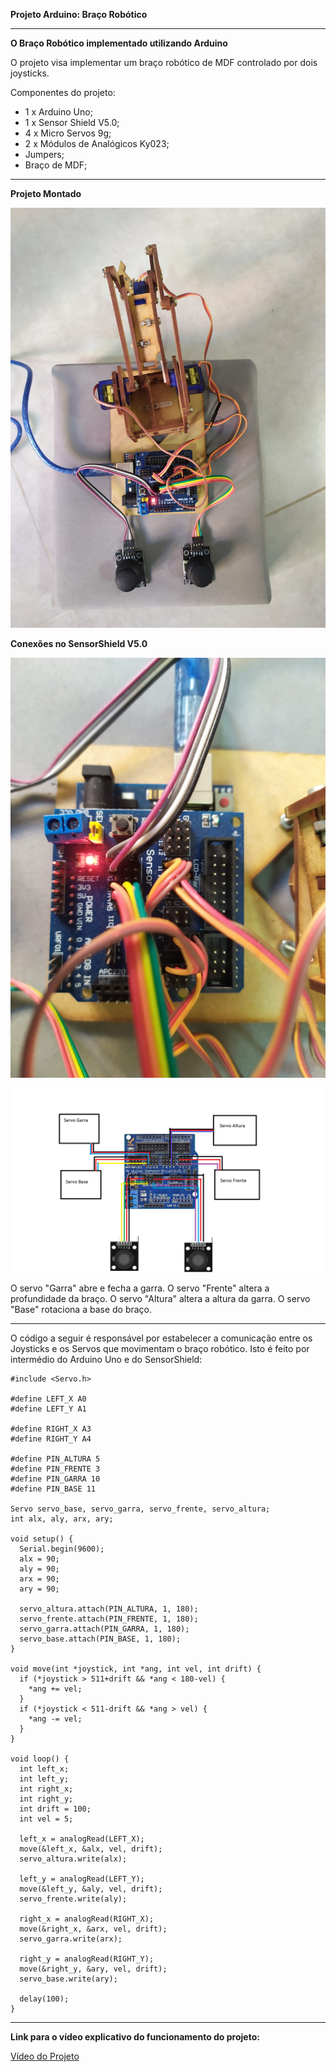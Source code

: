 **Projeto Arduino: Braço Robótico**

-----------------------------

**O Braço Robótico implementado utilizando Arduino**

O projeto visa implementar um braço robótico de MDF controlado por dois joysticks.

Componentes do projeto:

 -  1 x Arduino Uno;
 -  1 x Sensor Shield V5.0;
 -  4 x Micro Servos 9g;
 -  2 x Módulos de Analógicos Ky023;
 -  Jumpers;
 -  Braço de MDF;

-----------------------------

**Projeto Montado**

![Projeto Montado](Imagens/1.jpg)

**Conexões no SensorShield V5.0**

![Conexões físicas](Imagens/close.jpg)

![Conexões esquemáticas](Imagens/conexoes_arduino.png)

O servo "Garra" abre e fecha a garra.
O servo "Frente" altera a profundidade da braço.
O servo "Altura" altera a altura da garra.
O servo "Base" rotaciona a base do braço.

-----------------------------

O código a seguir é responsável por estabelecer a comunicação entre os Joysticks e os Servos que movimentam o braço robótico. Isto é feito por intermédio do Arduino Uno e do SensorShield:

    #include <Servo.h> 
    
    #define LEFT_X A0
    #define LEFT_Y A1
    
    #define RIGHT_X A3
    #define RIGHT_Y A4
    
    #define PIN_ALTURA 5
    #define PIN_FRENTE 3
    #define PIN_GARRA 10
    #define PIN_BASE 11
    
    Servo servo_base, servo_garra, servo_frente, servo_altura; 
    int alx, aly, arx, ary;  
   
    void setup() {
      Serial.begin(9600); 
      alx = 90;
      aly = 90;
      arx = 90;
      ary = 90;
  
      servo_altura.attach(PIN_ALTURA, 1, 180); 
      servo_frente.attach(PIN_FRENTE, 1, 180); 
      servo_garra.attach(PIN_GARRA, 1, 180);
      servo_base.attach(PIN_BASE, 1, 180); 
    }
  
    void move(int *joystick, int *ang, int vel, int drift) {
      if (*joystick > 511+drift && *ang < 180-vel) {
        *ang += vel;
      }
      if (*joystick < 511-drift && *ang > vel) {
        *ang -= vel;
      }
    }

    void loop() {
      int left_x; 
      int left_y; 
      int right_x; 
      int right_y; 
      int drift = 100;
      int vel = 5;
    
      left_x = analogRead(LEFT_X); 
      move(&left_x, &alx, vel, drift);
      servo_altura.write(alx); 
    
      left_y = analogRead(LEFT_Y); 
      move(&left_y, &aly, vel, drift);
      servo_frente.write(aly); 
      
      right_x = analogRead(RIGHT_X); 
      move(&right_x, &arx, vel, drift);
      servo_garra.write(arx); 
      
      right_y = analogRead(RIGHT_Y); 
      move(&right_y, &ary, vel, drift);
      servo_base.write(ary); 
    
      delay(100);
    }

--------------------------------

**Link para o vídeo explicativo do funcionamento do projeto:**

[Vídeo do Projeto](https://www.youtube.com/watch?v=W7UyJUvNewU)
